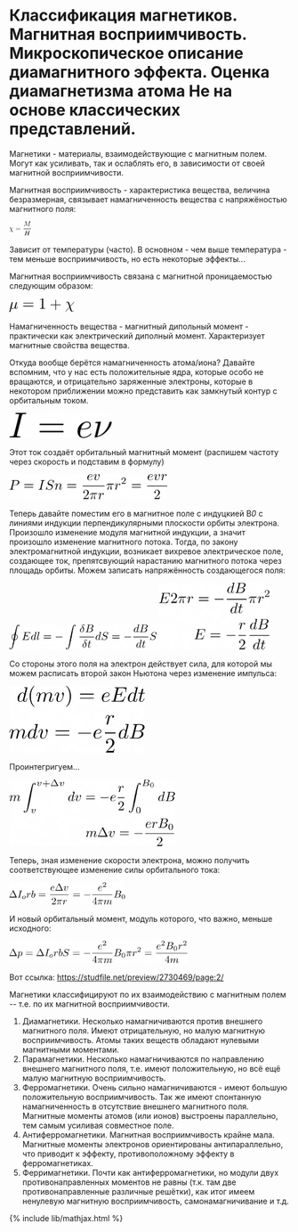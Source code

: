 # Классификация магнетиков. Магнитная восприимчивость. Микроскопическое описание диамагнитного эффекта. Оценка диамагнетизма атома Не на основе классических представлений.

Магнетики - материалы, взаимодействующие с магнитным полем. Могут как усиливать, так и ослаблять его, в зависимости от своей магнитной восприимчивости. 

Магнитная восприимчивость - характеристика вещества, величина безразмерная, связывает намагниченность вещества с напряжёностью магнитного поля:

<img src='resources/mag_vospr.png' height="25"/>

Зависит от температуры (часто). В основном - чем выше температура - тем меньше восприимчивость, но есть некоторые эффекты...

Магнитная восприимчивость связана с магнитной проницаемостью следующим образом:

<img src='resources/mag_pronic.png' height="25"/>

Намагниченность вещества - магнитный дипольный момент - практически как электрический диполный момент. Характеризует магнитные свойства вещества.

Откуда вообще берётся намагниченность атома/иона? Давайте вспомним, что у нас есть положительные ядра, которые особо не вращаются, и отрицательно заряженные электроны, которые в некотором приближении можно представить как замкнутый контур с орбитальным током.

<img src='resources/orbit_current.png' height="45"/>

Этот ток создаёт орбитальный магнитный момент (распишем частоту через скорость и подставим в формулу)

<img src='resources/orbit_magmom.png' height="45"/>

Теперь давайте поместим его в магнитное поле с индуцкией B*0* с линиями индукции перпендикулярными плоскости орбиты электрона. Произошло изменение модуля магнитной индукции, а значит произошло изменение магнитного потока. Тогда, по закону электромагнитной индукции, возникает вихревое электрическое поле, создающее ток, препятсвующий нарастанию магнитного потока через площадь орбиты. Можем записать напряжённость создающегося поля:

<img src='resources/integral_1.png' height="45"/>

<img src='resources/E_result.png' height="120"/>

Со стороны этого поля на электрон действует сила, для которой мы можем расписать второй закон Ньютона через изменение импульса:

<img src='resources/SecondNewton.png' height="120"/> 

Проинтегригуем...

<img src='resources/integral_2.png' height="120"/>

Теперь, зная изменение скорости электрона, можно получить соответствующее изменение силы орбитального тока:

<img src='resources/new_orb_curr.png' height="40"/>

И новый орбитальный момент, модуль которого, что важно, меньше исходного:

<img src='resources/new_orb_mom.png' height="40"/>

Вот ссылка:
https://studfile.net/preview/2730469/page:2/

Магнетики классифицируют по их взаимодействию с магнитным полем -- т.е. по их магнитной восприимчивости. 
  1. Диамагнетики. Несколько намагничиваются против внешнего магнитного поля. Имеют отрицательную, но малую магнитную восприимчивость. Атомы таких веществ обладают нулевыми магнитными моментами.
  2. Парамагнетики. Несколько намагничиваются по направлению внешнего магнитного поля, т.е. имеют положительную, но всё ещё малую магнитную восприимчивость.
  3. Ферромагнетики. Очень сильно намагничиваются - имеют большую положительную восприимчивость. Так же имеют спонтанную намагниченность в отсутствие внешнего магнитного поля. Магнитные моменты атомов (или ионов) выстроены параллельно, тем самым усиливая совместное поле.
  4. Антиферромагнетики. Магнитная восприимчивость крайне мала. Магнитные моменты электронов ориентированы антипараллельно, что приводит к эффекту, противоположному эффекту в ферромагнетиках.
  5. Ферримагнетики. Почти как антиферромагнетики, но модули двух противонаправленных моментов не равны  (т.к. там две противонаправленные различные решётки), как итог имеем ненулевую магнитную восприимчивость, самонамагничивание и т.д.



{% include lib/mathjax.html %}

